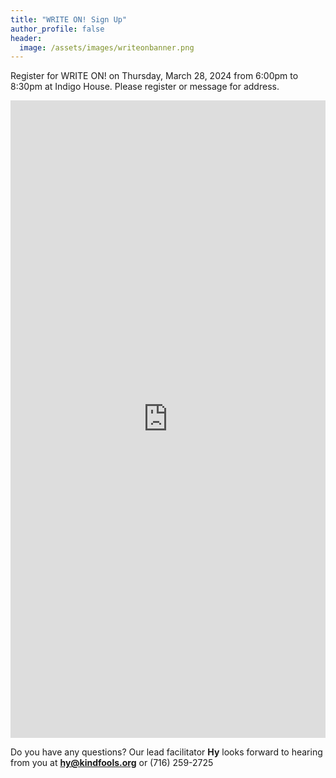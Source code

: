 ```yaml
---
title: "WRITE ON! Sign Up"
author_profile: false
header:
  image: /assets/images/writeonbanner.png
---
```


Register for WRITE ON! on Thursday, March 28, 2024 from 6:00pm to 8:30pm
at Indigo House. Please register or message for address.

<iframe src="https://docs.google.com/forms/d/e/1FAIpQLSek_PrcGqo_f9EajHCTh6m_Bg7T76rrjXrG3EChmPoMTyvUvg/viewform?embedded=true&usp=pp_url&entry.1094639681=Thurs+March+28th+at+6:00pm+at+Indigo+House" width="100%" height="1020" frameborder="0" marginheight="0" marginwidth="0" onload = "window.parent.scrollTo(0,0)">Loading…</iframe>

Do you have any questions? Our lead facilitator **Hy** looks forward to hearing from you at **[hy@kindfools.org](mailto:hy@kindfools.org)** or (716) 259-2725
